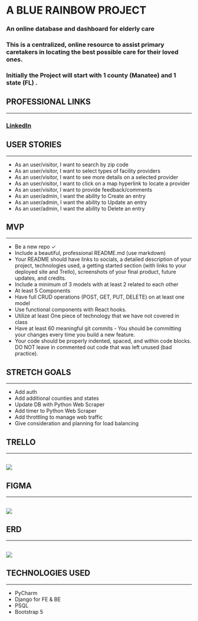 # A BLUE RAINBOW PROJECT

### An online database and dashboard for elderly care

### This is a centralized, online resource to assist primary caretakers in locating the best possible care for their loved ones.

### Initially the Project will start with 1 county (Manatee) and 1 state (FL) .

## PROFESSIONAL LINKS

---

### [LinkedIn](https://www.linkedin.com/in/jason-bundy)

## USER STORIES

---

- As an user/visitor, I want to search by zip code
- As an user/visitor, I want to select types of facility providers
- As an user/visitor, I want to see more details on a selected provider
- As an user/visitor, I want to click on a map hyperlink to locate a provider
- As an user/visitor, I want to provide feedback/comments
- As an user/admin, I want the ability to Create an entry
- As an user/admin, I want the ability to Update an entry
- As an user/admin, I want the ability to Delete an entry

## MVP

---

- Be a new repo &check;
- Include a beautiful, professional README.md (use markdown)
- Your README should have links to socials, a detailed description of your project, technologies used, a getting started section (with links to your deployed site and Trello), screenshots of your final product, future updates, and credits.
- Include a minimum of 3 models with at least 2 related to each other
- At least 5 Components
- Have full CRUD operations (POST, GET, PUT, DELETE) on at least one model
- Use functional components with React hooks.
- Utilize at least One piece of technology that we have not covered in class
- Have at least 60 meaningful git commits - You should be committing your changes every time you build a new feature.
- Your code should be properly indented, spaced, and within code blocks. DO NOT leave in commented out code that was left unused (bad practice).

## STRETCH GOALS

---

- Add auth
- Add additional counties and states
- Update DB with Python Web Scraper
- Add timer to Python Web Scraper
- Add throttling to manage web traffic
- Give consideration and planning for load balancing

## TRELLO

---

## [<img src="https://i.imgur.com/gaQKJDe.png" width="auto" height="auto">](https://trello.com/invite/b/1SdKlV4i/ATTI4fff3197d33c9f135d00c0c16341fbd5E8239493/a-blue-rainbow)

## FIGMA

---

## [<img src="https://i.imgur.com/H9Ewk1I.png" width="auto" height="auto">](https://www.figma.com/file/9wPt9jTNYenlrenaPXJ1EN/a-blue-rainbow?node-id=0%3A1&t=NCAIVY6DkH5cBFRv-1)

## ERD

---

## [<img src="https://i.imgur.com/15im14W.png" width="auto" height="auto">](https://lucid.app/lucidchart/484a42ec-2a22-42e9-b235-1cf9540c5ee5/edit?viewport_loc=32%2C-142%2C2160%2C2460%2C0_0&invitationId=inv_61cfa2cd-203f-49d1-976a-6ec5c7470dd5)

## TECHNOLOGIES USED

---

- PyCharm
- Django for FE & BE
- PSQL
- Bootstrap 5
